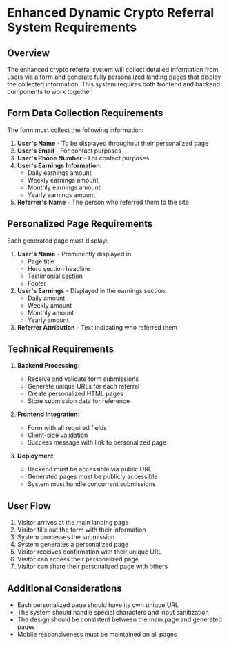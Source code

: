 # Enhanced Dynamic Crypto Referral System Requirements

## Overview
The enhanced crypto referral system will collect detailed information from users via a form and generate fully personalized landing pages that display the collected information. This system requires both frontend and backend components to work together.

## Form Data Collection Requirements
The form must collect the following information:
1. **User's Name** - To be displayed throughout their personalized page
2. **User's Email** - For contact purposes
3. **User's Phone Number** - For contact purposes
4. **User's Earnings Information**:
   - Daily earnings amount
   - Weekly earnings amount
   - Monthly earnings amount
   - Yearly earnings amount
5. **Referrer's Name** - The person who referred them to the site

## Personalized Page Requirements
Each generated page must display:
1. **User's Name** - Prominently displayed in:
   - Page title
   - Hero section headline
   - Testimonial section
   - Footer
2. **User's Earnings** - Displayed in the earnings section:
   - Daily amount
   - Weekly amount
   - Monthly amount
   - Yearly amount
3. **Referrer Attribution** - Text indicating who referred them

## Technical Requirements
1. **Backend Processing**:
   - Receive and validate form submissions
   - Generate unique URLs for each referral
   - Create personalized HTML pages
   - Store submission data for reference

2. **Frontend Integration**:
   - Form with all required fields
   - Client-side validation
   - Success message with link to personalized page

3. **Deployment**:
   - Backend must be accessible via public URL
   - Generated pages must be publicly accessible
   - System must handle concurrent submissions

## User Flow
1. Visitor arrives at the main landing page
2. Visitor fills out the form with their information
3. System processes the submission
4. System generates a personalized page
5. Visitor receives confirmation with their unique URL
6. Visitor can access their personalized page
7. Visitor can share their personalized page with others

## Additional Considerations
- Each personalized page should have its own unique URL
- The system should handle special characters and input sanitization
- The design should be consistent between the main page and generated pages
- Mobile responsiveness must be maintained on all pages
